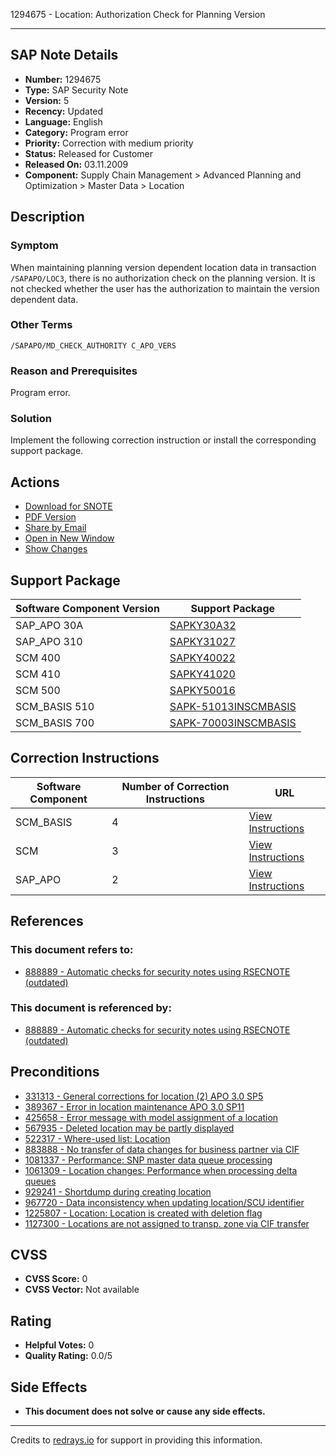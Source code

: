 1294675 - Location: Authorization Check for Planning Version

---

## SAP Note Details

- **Number:** 1294675
- **Type:** SAP Security Note
- **Version:** 5
- **Recency:** Updated
- **Language:** English
- **Category:** Program error
- **Priority:** Correction with medium priority
- **Status:** Released for Customer
- **Released On:** 03.11.2009
- **Component:** Supply Chain Management > Advanced Planning and Optimization > Master Data > Location

## Description

### Symptom

When maintaining planning version dependent location data in transaction `/SAPAPO/LOC3`, there is no authorization check on the planning version. It is not checked whether the user has the authorization to maintain the version dependent data.

### Other Terms

`/SAPAPO/MD_CHECK_AUTHORITY C_APO_VERS`

### Reason and Prerequisites

Program error.

### Solution

Implement the following correction instruction or install the corresponding support package.

## Actions

- [Download for SNOTE](https://notesdownloads.sap.com/note/0040000007606222017)
- [PDF Version](https://userapps.support.sap.com/sap/support/sfm/notes/print/0001294675?language=en-US&token=2CDAD59C7BCE515F3BDF116E0A672881)
- [Share by Email](https://me.sap.com/notes/0001294675/E/share-email)
- [Open in New Window](https://me.sap.com/notes/0001294675/E/new-window)
- [Show Changes](https://me.sap.com/notesLatestChanges/0001294675/E/diff)

## Support Package

| Software Component Version | Support Package                                     |
|----------------------------|-----------------------------------------------------|
| SAP_APO 30A                | [SAPKY30A32](https://me.sap.com/supportpackage/SAPKY30A32)       |
| SAP_APO 310                | [SAPKY31027](https://me.sap.com/supportpackage/SAPKY31027)       |
| SCM 400                    | [SAPKY40022](https://me.sap.com/supportpackage/SAPKY40022)       |
| SCM 410                    | [SAPKY41020](https://me.sap.com/supportpackage/SAPKY41020)       |
| SCM 500                    | [SAPKY50016](https://me.sap.com/supportpackage/SAPKY50016)       |
| SCM_BASIS 510              | [SAPK-51013INSCMBASIS](https://me.sap.com/supportpackage/SAPK-51013INSCMBASIS) |
| SCM_BASIS 700              | [SAPK-70003INSCMBASIS](https://me.sap.com/supportpackage/SAPK-70003INSCMBASIS) |

## Correction Instructions

| Software Component | Number of Correction Instructions | URL                                                    |
|--------------------|-----------------------------------|--------------------------------------------------------|
| SCM_BASIS          | 4                                 | [View Instructions](https://me.sap.com/corrins/0001294675/425) |
| SCM                | 3                                 | [View Instructions](https://me.sap.com/corrins/0001294675/418) |
| SAP_APO            | 2                                 | [View Instructions](https://me.sap.com/corrins/0001294675/32)  |

## References

### This document refers to:
- [888889 - Automatic checks for security notes using RSECNOTE (outdated)](https://me.sap.com/notes/888889)

### This document is referenced by:
- [888889 - Automatic checks for security notes using RSECNOTE (outdated)](https://me.sap.com/notes/888889)

## Preconditions

- [331313 - General corrections for location (2) APO 3.0 SP5](https://me.sap.com/notes/331313)
- [389367 - Error in location maintenance APO 3.0 SP11](https://me.sap.com/notes/389367)
- [425658 - Error message with model assignment of a location](https://me.sap.com/notes/425658)
- [567935 - Deleted location may be partly displayed](https://me.sap.com/notes/567935)
- [522317 - Where-used list: Location](https://me.sap.com/notes/522317)
- [883888 - No transfer of data changes for business partner via CIF](https://me.sap.com/notes/883888)
- [1081337 - Performance: SNP master data queue processing](https://me.sap.com/notes/1081337)
- [1061309 - Location changes: Performance when processing delta queues](https://me.sap.com/notes/1061309)
- [929241 - Shortdump during creating location](https://me.sap.com/notes/929241)
- [967720 - Data inconsistency when updating location/SCU identifier](https://me.sap.com/notes/967720)
- [1225807 - Location: Location is created with deletion flag](https://me.sap.com/notes/1225807)
- [1127300 - Locations are not assigned to transp. zone via CIF transfer](https://me.sap.com/notes/1127300)

## CVSS

- **CVSS Score:** 0
- **CVSS Vector:** Not available

## Rating

- **Helpful Votes:** 0
- **Quality Rating:** 0.0/5

## Side Effects

- **This document does not solve or cause any side effects.**

---

Credits to [redrays.io](https://redrays.io) for support in providing this information.
